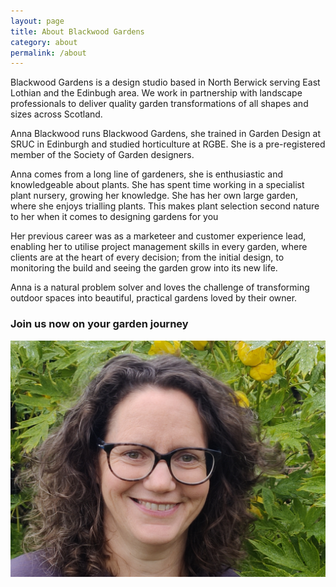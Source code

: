 ```yaml
---
layout: page
title: About Blackwood Gardens
category: about
permalink: /about
---
```

Blackwood Gardens is a design studio based in North Berwick serving East Lothian and the Edinbugh area. We work in partnership with landscape professionals to deliver quality garden transformations of all shapes and sizes across Scotland. 

Anna Blackwood runs Blackwood Gardens, she trained in Garden Design at SRUC in Edinburgh and studied horticulture at RGBE. She is a pre-registered member of the Society of Garden designers.

Anna comes from a long line of gardeners, she is enthusiastic and knowledgeable about plants. She has spent time working in a specialist plant nursery, growing her knowledge. She has her own large garden, where she enjoys trialling plants.  This makes plant selection second nature to her when it comes to designing gardens for you
 
Her previous career was as a marketeer and customer experience lead, enabling her to utilise project management skills in every garden, where clients are at the heart of every decision; from the initial design, to monitoring the build and seeing the garden grow into its new life.

Anna is a natural problem solver and loves the challenge of transforming outdoor spaces into beautiful, practical gardens loved by their owner.

### Join us now on your garden journey ###

![Anna Blackwood](/assets/img/BG_about_Anna.jpg)
